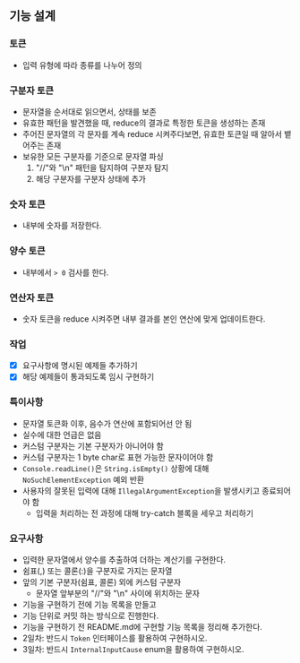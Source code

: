 ## 기능 설계

### 토큰

- 입력 유형에 따라 종류를 나누어 정의

### 구분자 토큰

- 문자열을 순서대로 읽으면서, 상태를 보존
- 유효한 패턴을 발견했을 때, reduce의 결과로 특정한 토큰을 생성하는 존재
- 주어진 문자열의 각 문자를 계속 reduce 시켜주다보면, 유효한 토큰일 때 알아서 뱉어주는 존재
- 보유한 모든 구분자를 기준으로 문자열 파싱
  1. "//"와 "\n" 패턴을 탐지하여 구분자 탐지
  2. 해당 구분자를 구분자 상태에 추가

### 숫자 토큰

- 내부에 숫자를 저장한다.

### 양수 토큰

- 내부에서 `> 0` 검사를 한다.

### 연산자 토큰

- 숫자 토큰을 reduce 시켜주면 내부 결과를 본인 연산에 맞게 업데이트한다.

### 작업

- [x] 요구사항에 명시된 예제들 추가하기
- [x] 해당 예제들이 통과되도록 임시 구현하기

### 특이사항

- 문자열 토큰화 이후, 음수가 연산에 포함되어선 안 됨
- 실수에 대한 언급은 없음
- 커스텀 구분자는 기본 구분자가 아니어야 함
- 커스텀 구분자는 1 byte char로 표현 가능한 문자이어야 함
- `Console.readLine()`은 `String.isEmpty()` 상황에 대해 `NoSuchElementException` 예외 반환
- 사용자의 잘못된 입력에 대해 `IllegalArgumentException`을 발생시키고 종료되어야 함
  - 입력을 처리하는 전 과정에 대해 try-catch 블록을 세우고 처리하기

### 요구사항

- 입력한 문자열에서 양수를 추출하여 더하는 계산기를 구현한다.
- 쉼표(,) 또는 콜론(:)을 구분자로 가지는 문자열
- 앞의 기본 구분자(쉼표, 콜론) 외에 커스텀 구분자
  - 문자열 앞부분의 "//"와 "\n" 사이에 위치하는 문자
- 기능을 구현하기 전에 기능 목록을 만들고
- 기능 단위로 커밋 하는 방식으로 진행한다.
- 기능을 구현하기 전 README.md에 구현할 기능 목록을 정리해 추가한다.
- 2일차: 반드시 `Token` 인터페이스를 활용하여 구현하시오.
- 3일차: 반드시 `InternalInputCause` enum을 활용하여 구현하시오.
